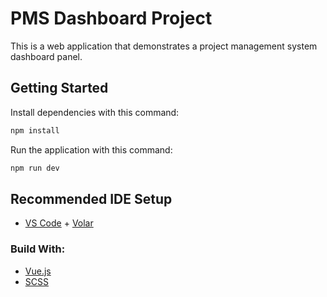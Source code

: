 # PMS Dashboard Project

This is a web application that demonstrates a project management system dashboard panel.

## Getting Started

Install dependencies with this command:

```bash
npm install
```

Run the application with this command:

```bash
npm run dev
```

## Recommended IDE Setup

- [VS Code](https://code.visualstudio.com/) + [Volar](https://marketplace.visualstudio.com/items?itemName=Vue.volar)

### Build With:

- [Vue.js](https://vuejs.org/)
- [SCSS](https://sass-lang.com)
